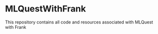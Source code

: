 # MLQuestWithFrank
This repository contains all code and resources associated with MLQuest with Frank 
